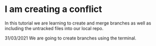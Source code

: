 # I am creating a conflict


In this tutorial we are learning to create and merge branches as well as including the untracked files into our local repo.




31/03/2021
We are going to create branches using the terminal.

